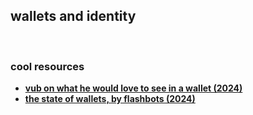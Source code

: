 ## wallets and identity

<br>

### cool resources

* **[vub on what he would love to see in a wallet (2024)](https://vitalik.eth.limo/general/2024/12/03/wallets.html)**
* **[the state of wallets, by flashbots (2024)](https://writings.flashbots.net/state-of-wallets-2024)**
